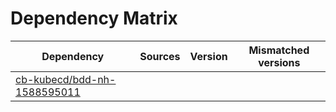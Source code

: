 # Dependency Matrix

Dependency | Sources | Version | Mismatched versions
---------- | ------- | ------- | -------------------
[cb-kubecd/bdd-nh-1588595011](https://github.com/cb-kubecd/bdd-nh-1588595011.git) |  | []() | 
